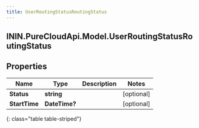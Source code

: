 ```yaml
---
title: UserRoutingStatusRoutingStatus
---
```

## ININ.PureCloudApi.Model.UserRoutingStatusRoutingStatus

## Properties

|Name | Type | Description | Notes|
|------------ | ------------- | ------------- | -------------|
| **Status** | **string** |  | [optional] |
| **StartTime** | **DateTime?** |  | [optional] |
{: class="table table-striped"}


